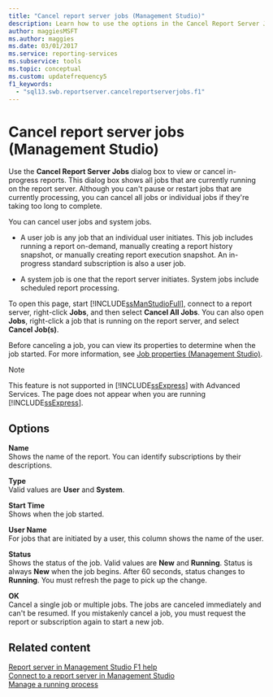 ```yaml
---
title: "Cancel report server jobs (Management Studio)"
description: Learn how to use the options in the Cancel Report Server Jobs dialog box to view or cancel in-progress reports.
author: maggiesMSFT
ms.author: maggies
ms.date: 03/01/2017
ms.service: reporting-services
ms.subservice: tools
ms.topic: conceptual
ms.custom: updatefrequency5
f1_keywords:
  - "sql13.swb.reportserver.cancelreportserverjobs.f1"
---
```

# Cancel report server jobs (Management Studio)
  Use the **Cancel Report Server Jobs** dialog box to view or cancel in-progress reports. This dialog box shows all jobs that are currently running on the report server. Although you can't pause or restart jobs that are currently processing, you can cancel all jobs or individual jobs if they're taking too long to complete.  
  
 You can cancel user jobs and system jobs.  
  
-   A user job is any job that an individual user initiates. This job includes running a report on-demand, manually creating a report history snapshot, or manually creating report execution snapshot. An in-progress standard subscription is also a user job.  
  
-   A system job is one that the report server initiates. System jobs include scheduled report processing.  
  
 To open this page, start [!INCLUDE[ssManStudioFull](../../includes/ssmanstudiofull-md.md)], connect to a report server, right-click **Jobs**, and then select **Cancel All Jobs**. You can also open **Jobs**, right-click a job that is running on the report server, and select **Cancel Job(s)**.  
  
 Before canceling a job, you can view its properties to determine when the job started. For more information, see [Job properties &#40;Management Studio&#41;](../../reporting-services/tools/job-properties-management-studio.md).  
  
> [!NOTE]  
>  This feature is not supported in [!INCLUDE[ssExpress](../../includes/ssexpress-md.md)] with Advanced Services. The page does not appear when you are running [!INCLUDE[ssExpress](../../includes/ssexpress-md.md)].  
  
## Options  
 **Name**  
 Shows the name of the report. You can identify subscriptions by their descriptions.  
  
 **Type**  
 Valid values are **User** and **System**.  
  
 **Start Time**  
 Shows when the job started.  
  
 **User Name**  
 For jobs that are initiated by a user, this column shows the name of the user.  
  
 **Status**  
 Shows the status of the job. Valid values are **New** and **Running**. Status is always **New** when the job begins. After 60 seconds, status changes to **Running**. You must refresh the page to pick up the change.  
  
 **OK**  
 Cancel a single job or multiple jobs. The jobs are canceled immediately and can't be resumed. If you mistakenly cancel a job, you must request the report or subscription again to start a new job.  
  
## Related content 
 [Report server in Management Studio F1 help](../../reporting-services/tools/report-server-in-management-studio-f1-help.md)   
 [Connect to a report server in Management Studio](../../reporting-services/tools/connect-to-a-report-server-in-management-studio.md)   
 [Manage a running process](../../reporting-services/subscriptions/manage-a-running-process.md)  
  
  
